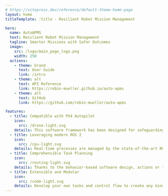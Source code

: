 ```yaml
---
# https://vitepress.dev/reference/default-theme-home-page
layout: home
titleTemplate: :title - Resilient Robot Mission Management

hero:
  name: AutoAPMS
  text: Resilient Robot Mission Management
  tagline: Smarter Missions with Safer Outcomes
  image:
    src: /logo/main_page_logo.png
    width: 250
  actions:
    - theme: brand
      text: User Guide
      link: /intro
    - theme: alt
      text: API Reference
      link: https://robin-mueller.github.io/auto-apms
    - theme: alt
      text: GitHub
      link: https://github.com/robin-mueller/auto-apms

features:
  - title: Compatible with PX4 Autopilot
    icon: 
      src: /drone-light.svg
    details: This software framework has been designed for safeguarding missions executed by unmanned systems running PX4
  - title: Leveraging modern ROS 2
    icon: 
      src: /cpu-light.svg
    details: Real-time processes are managed by the state-of-the-art ROS 2 middleware
  - title: Comprehensible Task Planning
    icon: 
      src: /routing-light.svg
    details: Thanks to the behavior-based software design, actions or tasks can be created using a high level of abstraction
  - title: Extensible and Modular
    icon: 
      src: /code-light.svg
    details: Develop your own tasks and control flow to create any kind of behavior you'd like
---
```

